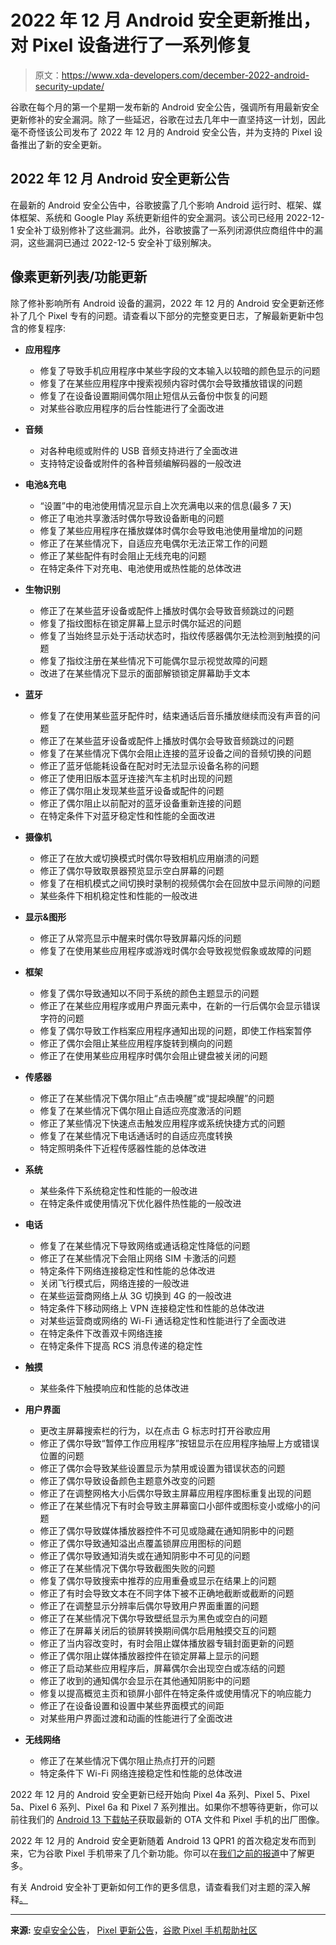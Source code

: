 # 2022 年 12 月 Android 安全更新推出，对 Pixel 设备进行了一系列修复

> 原文：<https://www.xda-developers.com/december-2022-android-security-update/>

谷歌在每个月的第一个星期一发布新的 Android 安全公告，强调所有用最新安全更新修补的安全漏洞。除了一些延迟，谷歌在过去几年中一直坚持这一计划，因此毫不奇怪该公司发布了 2022 年 12 月的 Android 安全公告，并为支持的 Pixel 设备推出了新的安全更新。

## 2022 年 12 月 Android 安全更新公告

在最新的 Android 安全公告中，谷歌披露了几个影响 Android 运行时、框架、媒体框架、系统和 Google Play 系统更新组件的安全漏洞。该公司已经用 2022-12-1 安全补丁级别修补了这些漏洞。此外，谷歌披露了一系列闭源供应商组件中的漏洞，这些漏洞已通过 2022-12-5 安全补丁级别解决。

## 像素更新列表/功能更新

除了修补影响所有 Android 设备的漏洞，2022 年 12 月的 Android 安全更新还修补了几个 Pixel 专有的问题。请查看以下部分的完整变更日志，了解最新更新中包含的修复程序:

*   **应用程序**
    *   修复了导致手机应用程序中某些字段的文本输入以较暗的颜色显示的问题
    *   修复了在某些应用程序中搜索视频内容时偶尔会导致播放错误的问题
    *   修复了在设备设置期间偶尔阻止短信从云备份中恢复的问题
    *   对某些谷歌应用程序的后台性能进行了全面改进

*   **音频**
    *   对各种电缆或附件的 USB 音频支持进行了全面改进
    *   支持特定设备或附件的各种音频编解码器的一般改进

*   **电池&充电**
    *   “设置”中的电池使用情况显示自上次充满电以来的信息(最多 7 天)
    *   修正了电池共享激活时偶尔导致设备断电的问题
    *   修复了某些应用程序在播放媒体时偶尔会导致电池使用量增加的问题
    *   修正了在某些情况下，自适应充电偶尔无法正常工作的问题
    *   修正了某些配件有时会阻止无线充电的问题
    *   在特定条件下对充电、电池使用或热性能的总体改进

*   **生物识别**
    *   修正了在某些蓝牙设备或配件上播放时偶尔会导致音频跳过的问题
    *   修复了指纹图标在锁定屏幕上显示时偶尔延迟的问题
    *   修复了当始终显示处于活动状态时，指纹传感器偶尔无法检测到触摸的问题
    *   修复了指纹注册在某些情况下可能偶尔显示视觉故障的问题
    *   改进了在某些情况下显示的面部解锁锁定屏幕助手文本

*   **蓝牙**
    *   修复了在使用某些蓝牙配件时，结束通话后音乐播放继续而没有声音的问题
    *   修正了在某些蓝牙设备或配件上播放时偶尔会导致音频跳过的问题
    *   修复了在某些情况下偶尔会阻止连接的蓝牙设备之间的音频切换的问题
    *   修正了蓝牙低能耗设备在配对时无法显示设备名称的问题
    *   修正了使用旧版本蓝牙连接汽车主机时出现的问题
    *   修正了偶尔阻止发现某些蓝牙设备或配件的问题
    *   修正了偶尔阻止以前配对的蓝牙设备重新连接的问题
    *   在特定条件下对蓝牙稳定性和性能的全面改进

*   **摄像机**
    *   修正了在放大或切换模式时偶尔导致相机应用崩溃的问题
    *   修正了偶尔导致取景器预览显示空白屏幕的问题
    *   修复了在相机模式之间切换时录制的视频偶尔会在回放中显示间隙的问题
    *   某些条件下相机稳定性和性能的一般改进

*   **显示&图形**
    *   修正了从常亮显示中醒来时偶尔导致屏幕闪烁的问题
    *   修复了在使用某些应用程序或游戏时偶尔会导致视觉假象或故障的问题

*   **框架**
    *   修复了偶尔导致通知以不同于系统的颜色主题显示的问题
    *   修正了在某些应用程序或用户界面元素中，在新的一行后偶尔会显示错误字符的问题
    *   修复了偶尔导致工作档案应用程序通知出现的问题，即使工作档案暂停
    *   修正了偶尔会阻止某些应用程序旋转到横向的问题
    *   修正了在使用某些应用程序时偶尔会阻止键盘被关闭的问题

*   **传感器**
    *   修正了在某些情况下偶尔阻止“点击唤醒”或“提起唤醒”的问题
    *   修复了在某些情况下偶尔阻止自适应亮度激活的问题
    *   修正了某些情况下快速点击触发应用程序或系统快捷方式的问题
    *   修复了在某些情况下电话通话时的自适应亮度转换
    *   特定照明条件下近程传感器性能的总体改进

*   **系统**
    *   某些条件下系统稳定性和性能的一般改进
    *   在特定条件或使用情况下优化器件热性能的一般改进

*   **电话**
    *   修复了在某些情况下导致网络或通话稳定性降低的问题
    *   修正了在某些情况下会阻止网络 SIM 卡激活的问题
    *   特定条件下网络连接稳定性和性能的总体改进
    *   关闭飞行模式后，网络连接的一般改进
    *   在某些运营商网络上从 3G 切换到 4G 的一般改进
    *   特定条件下移动网络上 VPN 连接稳定性和性能的总体改进
    *   对某些运营商或网络的 Wi-Fi 通话稳定性和性能进行了全面改进
    *   在特定条件下改善双卡网络连接
    *   在特定条件下提高 RCS 消息传递的稳定性

*   **触摸**
    *   某些条件下触摸响应和性能的总体改进

*   **用户界面**
    *   更改主屏幕搜索栏的行为，以在点击 G 标志时打开谷歌应用
    *   修正了偶尔导致“暂停工作应用程序”按钮显示在应用程序抽屉上方或错误位置的问题
    *   修正了偶尔会导致某些设置显示为禁用或设置为错误状态的问题
    *   修正了偶尔导致设备颜色主题意外改变的问题
    *   修正了在调整网格大小后偶尔导致主屏幕应用程序图标重复出现的问题
    *   修正了在某些情况下有时会导致主屏幕窗口小部件或图标变小或缩小的问题
    *   修正了偶尔导致媒体播放器控件不可见或隐藏在通知阴影中的问题
    *   修正了偶尔导致通知溢出点覆盖锁屏应用图标的问题
    *   修正了偶尔导致通知消失或在通知阴影中不可见的问题
    *   修正了在某些情况下偶尔导致截图失败的问题
    *   修复了偶尔导致搜索中推荐的应用重叠或显示在结果上的问题
    *   修正了有时会导致文本在不同字体下被不正确地截断或截断的问题
    *   修正了在调整显示分辨率后偶尔导致用户界面重置的问题
    *   修正了在某些情况下偶尔导致壁纸显示为黑色或空白的问题
    *   修正了在屏幕关闭后的锁屏转换期间偶尔启用触摸交互的问题
    *   修正了当内容改变时，有时会阻止媒体播放器专辑封面更新的问题
    *   修正了偶尔阻止媒体播放器控件在锁定屏幕上显示的问题
    *   修正了启动某些应用程序后，屏幕偶尔会出现空白或冻结的问题
    *   修正了收到的通知偶尔会显示在其他通知阴影中的问题
    *   修复以提高概览主页和锁屏小部件在特定条件或使用情况下的响应能力
    *   修正了在设备设置和设置中某些界面模式的间距
    *   对某些用户界面过渡和动画的性能进行了全面改进

*   **无线网络**
    *   修正了在某些情况下偶尔阻止热点打开的问题
    *   特定条件下 Wi-Fi 网络连接稳定性和性能的总体改进

2022 年 12 月的 Android 安全更新已经开始向 Pixel 4a 系列、Pixel 5、Pixel 5a、Pixel 6 系列、Pixel 6a 和 Pixel 7 系列推出。如果你不想等待更新，你可以前往我们的 [Android 13 下载帖子](https://www.xda-developers.com/how-to-download-android-13)获取最新的 OTA 文件和 Pixel 手机的出厂图像。

2022 年 12 月的 Android 安全更新随着 Android 13 QPR1 的首次稳定发布而到来，它为谷歌 Pixel 手机带来了几个新功能。你可以在[我们之前的报道](https://www.xda-developers.com/google-december-pixel-feature-drop-2022/)中了解更多。

有关 Android 安全补丁更新如何工作的更多信息，请查看我们对主题的深入解释[。](https://www.xda-developers.com/how-android-security-patch-updates-work/)

* * *

**来源:** [安卓安全公告](https://source.android.com/docs/security/bulletin/2022-12-01)， [Pixel 更新公告](https://source.android.com/docs/security/bulletin/pixel/2022-12-01)，[谷歌 Pixel 手机帮助社区](https://support.google.com/pixelphone/thread/191508547/google-pixel-update-december-2022?hl=en)